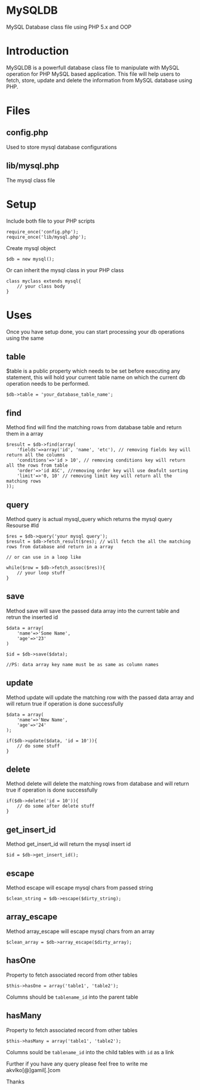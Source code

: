 MySQLDB
=======

MySQL Database class file using PHP 5.x and OOP

Introduction
=======

MySQLDB is a powerfull database class file to manipulate with MySQL operation for PHP MySQL based application. This file will help users to fetch, store, update and delete the information from MySQL database using PHP.

Files
=======

config.php
-------
Used to store mysql database configurations

lib/mysql.php
-------
The mysql class file


Setup
=======
Include both file to your PHP scripts

    require_once('config.php');
    require_once('lib/mysql.php');
    
Create mysql object

    $db = new mysql();
    
Or can inherit the mysql class in your PHP class

    class myclass extends mysql{
        // your class body
    }
    
Uses
=======
Once you have setup done, you can start processing your db operations using the same

table
------
$table is a public property which needs to be set before executing any statement, this will hold your current table name on which the current db operation needs to be performed.

    $db->table = 'your_database_table_name';

find
------
Method find will find the matching rows from database table and return them in a array

    $result = $db->find(array(
        'fields'=>array('id', 'name', 'etc'), // removing fields key will return all the columns
        'conditions'=>'id > 10', // removing conditions key will return all the rows from table
        'order'=>'id ASC', //removing order key will use deafult sorting
        'limit'=>'0, 10' // removing limit key will return all the matching rows
    ));
    
query
--------
Method query is actual mysql_query which returns the mysql query Resourse #Id

    $res = $db->query('your mysql query');
    $result = $db->fetch_result($res); // will fetch the all the matching rows from database and return in a array
    
    // or can use in a loop like 
    
    while($row = $db->fetch_assoc($res)){
        // your loop stuff
    }
    
save
-------
Method save will save the passed data array into the current table and retrun the inserted id

    $data = array(
        'name'=>'Some Name',
        'age'=>'23'
    )
    
    $id = $db->save($data);
    
    //PS: data array key name must be as same as column names
    
update
-------
Method update will update the matching row with the passed data array and will return true if operation is done successfully

    $data = array(
        'name'=>'New Name',
        'age'=>'24'
    );
    
    if($db->update($data, 'id = 10')){
        // do some stuff
    }

delete
-------
Method delete will delete the matching rows from database and will return true if operation is done successfully

    if($db->delete('id = 10')){
        // do some after delete stuff
    }
    
get_insert_id
-------
Method get_insert_id will return the mysql insert id

    $id = $db->get_insert_id();
    
escape
-------
Method escape will escape mysql chars from passed string

    $clean_string = $db->escape($dirty_string);
    
array_escape
-------
Method array_escape will escape mysql chars from an array

    $clean_array = $db->array_escape($dirty_array);
    
hasOne
-------
Property to fetch associated record from other tables

    $this->hasOne = array('table1', 'table2');

Columns should be `tablename_id` into the parent table

hasMany
-------
Property to fetch associated record from other tables

    $this->hasMany = array('table1', 'table2');
    
Columns sould be `tablename_id` into the child tables with `id` as a link
    

Further if you have any query please feel free to write me akvlko[@]gamil[.]com

Thanks

    
